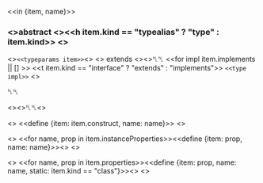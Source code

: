 <<in {item, name}>>

### <<if item.abstract>>abstract <</if>><<h item.kind == "typealias" ? "type" : item.kind>> <<h name>>
   <<if item.typeParams>>`<<typeparams item>>`<</if>>
   <<if item.extends>> extends <<type item.extends>><</if>>␤␤
   <<for impl item.implements || []
      >> <<t item.kind == "interface" ? "extends" : "implements">> `<<type impl>>`
   <</for>>

␤␤

<<if item.description>><<h item.description>>␤␤<</if>>

<<if item.construct>>
  <<define {item: item.construct, name: name}>>
<</if>>

<<if item.instanceProperties>>
  <<for name, prop in item.instanceProperties>><<define {item: prop, name: name}>><</for>>
<</if>>

<<if item.properties>>
  <<for name, prop in item.properties>><<define {item: prop, name: name, static: item.kind == "class"}>><</for>>
<</if>>
